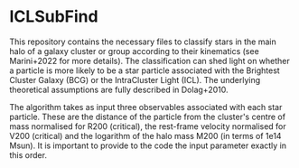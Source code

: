 # ICLSubFind

This repository contains the necessary files to classify stars in the main halo of a galaxy cluster or group according to their kinematics (see Marini+2022 for more details). The classification can shed light on whether a particle is more likely to be a star particle associated with the Brightest Cluster Galaxy (BCG) or the IntraCluster Light (ICL). The underlying theoretical assumptions are fully described in Dolag+2010. 

The algorithm takes as input three observables associated with each star particle. These are the distance of the particle from the cluster's centre of mass normalised for R200 (critical), the rest-frame velocity normalised for V200 (critical) and the logarithm of the halo mass M200 (in terms of 1e14 Msun). It is important to provide to the code the input parameter exactly in this order.  
